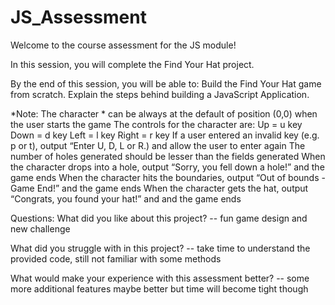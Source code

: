 # JS_Assessment

Welcome to the course assessment for the JS module!

In this session, you will complete the Find Your Hat project.

By the end of this session, you will be able to: 
Build the Find Your Hat game from scratch.
Explain the steps behind building a JavaScript Application.


*Note: 
The character * can be always at the default of position (0,0) when the user starts the game
The controls for the character are:
Up = u key
Down = d key
Left = l key
Right = r key
If a user entered an invalid key (e.g. p or t), output “Enter U, D, L or R.) and allow the user to enter again
The number of holes generated should be lesser than the fields generated
When the character drops into a hole, output “Sorry, you fell down a hole!” and the game ends
When the character hits the boundaries, output “Out of bounds - Game End!” and the game ends
When the character gets the hat, output “Congrats, you found your hat!” and and the game ends

Questions:
What did you like about this project?
-- fun game design and new challenge

What did you struggle with in this project?
-- take time to understand the provided code, still not familiar with some methods

What would make your experience with this assessment better?
-- some more additional features maybe better but time will become tight though

